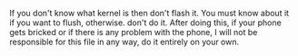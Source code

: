 If you don't know what kernel is then don't flash it. 
You must know about it if you want to flush, otherwise. don't do it.
After doing this, if your phone gets bricked or if there is any problem with the phone, I will not be responsible for this file in any way, do it entirely on your own.

